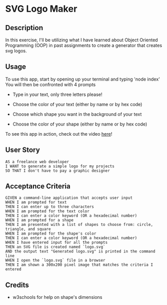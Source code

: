 # SVG Logo Maker

## Description 

In this exercise, I'll be utilizing what I have learned about Object Oriented Programming (OOP) in past assignments to create a generator that creates svg logos. 

## Usage

To use this app, start by opening up your terminal and typing 'node index' 
You will then be confronted with 4 prompts

 - Type in your text, only three letters please!

 - Choose the color of your text (either by name or by hex code)

 - Choose which shape you want in the background of your text

 - Choose the color of your shape (either by name or by hex code)

To see this app in action, check out the video <a href="https://drive.google.com/file/d/1wnMT9rAPqfJSkP4DDA1FurF67VUbHrmk/view">here</a>!

## User Story

```
AS a freelance web developer
I WANT to generate a simple logo for my projects
SO THAT I don't have to pay a graphic designer
```

## Acceptance Criteria

```
GIVEN a command-line application that accepts user input
WHEN I am prompted for text
THEN I can enter up to three characters
WHEN I am prompted for the text color
THEN I can enter a color keyword (OR a hexadecimal number)
WHEN I am prompted for a shape
THEN I am presented with a list of shapes to choose from: circle, triangle, and square
WHEN I am prompted for the shape's color
THEN I can enter a color keyword (OR a hexadecimal number)
WHEN I have entered input for all the prompts
THEN an SVG file is created named `logo.svg`
AND the output text "Generated logo.svg" is printed in the command line
WHEN I open the `logo.svg` file in a browser
THEN I am shown a 300x200 pixel image that matches the criteria I entered
```
## Credits

- w3schools for help on shape's dimensions 